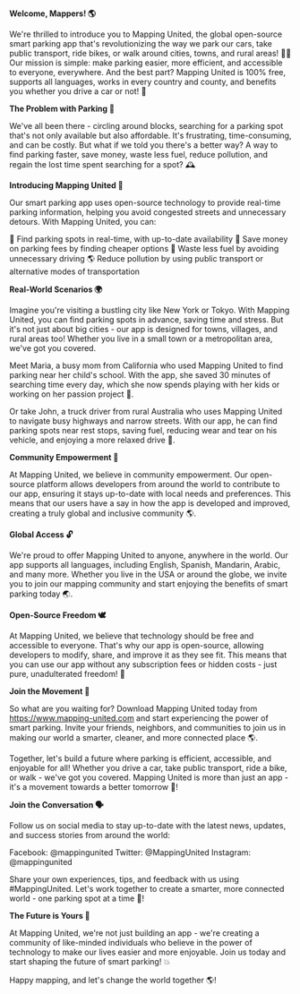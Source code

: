 **Welcome, Mappers! 🌎**

We're thrilled to introduce you to Mapping United, the global open-source smart parking app that's revolutionizing the way we park our cars, take public transport, ride bikes, or walk around cities, towns, and rural areas! 🚗👋 Our mission is simple: make parking easier, more efficient, and accessible to everyone, everywhere. And the best part? Mapping United is 100% free, supports all languages, works in every country and county, and benefits you whether you drive a car or not! 🌈

**The Problem with Parking 🚗**

We've all been there - circling around blocks, searching for a parking spot that's not only available but also affordable. It's frustrating, time-consuming, and can be costly. But what if we told you there's a better way? A way to find parking faster, save money, waste less fuel, reduce pollution, and regain the lost time spent searching for a spot? 🕰️

**Introducing Mapping United 🌟**

Our smart parking app uses open-source technology to provide real-time parking information, helping you avoid congested streets and unnecessary detours. With Mapping United, you can:

📍 Find parking spots in real-time, with up-to-date availability
💸 Save money on parking fees by finding cheaper options
💚 Waste less fuel by avoiding unnecessary driving
🌎 Reduce pollution by using public transport or alternative modes of transportation

**Real-World Scenarios 🌍**

Imagine you're visiting a bustling city like New York or Tokyo. With Mapping United, you can find parking spots in advance, saving time and stress. But it's not just about big cities - our app is designed for towns, villages, and rural areas too! Whether you live in a small town or a metropolitan area, we've got you covered.

Meet Maria, a busy mom from California who used Mapping United to find parking near her child's school. With the app, she saved 30 minutes of searching time every day, which she now spends playing with her kids or working on her passion project 🎨.

Or take John, a truck driver from rural Australia who uses Mapping United to navigate busy highways and narrow streets. With our app, he can find parking spots near rest stops, saving fuel, reducing wear and tear on his vehicle, and enjoying a more relaxed drive 🚛.

**Community Empowerment 🌟**

At Mapping United, we believe in community empowerment. Our open-source platform allows developers from around the world to contribute to our app, ensuring it stays up-to-date with local needs and preferences. This means that our users have a say in how the app is developed and improved, creating a truly global and inclusive community 🌎.

**Global Access 🔓**

We're proud to offer Mapping United to anyone, anywhere in the world. Our app supports all languages, including English, Spanish, Mandarin, Arabic, and many more. Whether you live in the USA or around the globe, we invite you to join our mapping community and start enjoying the benefits of smart parking today 🌏.

**Open-Source Freedom 🕊️**

At Mapping United, we believe that technology should be free and accessible to everyone. That's why our app is open-source, allowing developers to modify, share, and improve it as they see fit. This means that you can use our app without any subscription fees or hidden costs - just pure, unadulterated freedom! 🌟

**Join the Movement 🚀**

So what are you waiting for? Download Mapping United today from https://www.mapping-united.com and start experiencing the power of smart parking. Invite your friends, neighbors, and communities to join us in making our world a smarter, cleaner, and more connected place 🌎.

Together, let's build a future where parking is efficient, accessible, and enjoyable for all! Whether you drive a car, take public transport, ride a bike, or walk - we've got you covered. Mapping United is more than just an app - it's a movement towards a better tomorrow 💪!

**Join the Conversation 🗣️**

Follow us on social media to stay up-to-date with the latest news, updates, and success stories from around the world:

Facebook: @mappingunited
Twitter: @MappingUnited
Instagram: @mappingunited

Share your own experiences, tips, and feedback with us using #MappingUnited. Let's work together to create a smarter, more connected world - one parking spot at a time 🚀!

**The Future is Yours 🌟**

At Mapping United, we're not just building an app - we're creating a community of like-minded individuals who believe in the power of technology to make our lives easier and more enjoyable. Join us today and start shaping the future of smart parking! 💥

Happy mapping, and let's change the world together 🌎!
